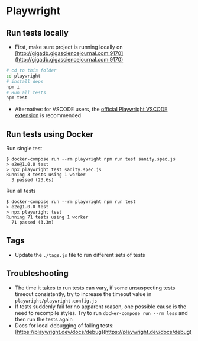 # Playwright

## Run tests locally

- First, make sure project is running locally on [http://gigadb.gigasciencejournal.com:9170](http://gigadb.gigasciencejournal.com:9170)

```sh
# cd to this folder
cd playwright
# install deps
npm i
# Run all tests
npm test
```

- Alternative: for VSCODE users, the [official Playwright VSCODE extension](https://playwright.dev/docs/getting-started-vscode) is recommended

## Run tests using Docker

Run single test
```
$ docker-compose run --rm playwright npm run test sanity.spec.js
> e2e@1.0.0 test
> npx playwright test sanity.spec.js
Running 3 tests using 1 worker
  3 passed (23.6s)
```

Run all tests
```
$ docker-compose run --rm playwright npm run test
> e2e@1.0.0 test
> npx playwright test
Running 71 tests using 1 worker
  71 passed (3.3m)
```

## Tags

- Update the `./tags.js` file to run different sets of tests

## Troubleshooting

- The time it takes to run tests can vary, if some unsuspecting tests timeout consistently, try to increase the timeout value in `playwright/playwright.config.js`
- If tests suddenly fail for no apparent reason, one possible cause is the need to recompile styles. Try to run `docker-compose run --rm less` and then run the tests again
- Docs for local debugging of failing tests: [https://playwright.dev/docs/debug](https://playwright.dev/docs/debug)